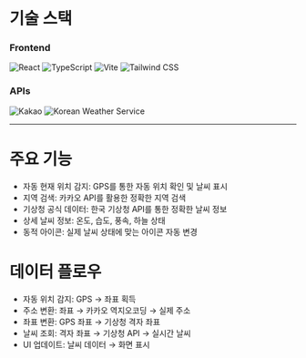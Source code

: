 # 기술 스택
### Frontend
<img alt="React" src="https://img.shields.io/badge/-React-45b8d8?style=flat-square&logo=react&logoColor=white" />
<img alt="TypeScript" src="https://img.shields.io/badge/-TypeScript-3178C6?style=flat-square&logo=typescript&logoColor=white" />
<img alt="Vite" src="https://img.shields.io/badge/-Vite-646CFF?style=flat-square&logo=vite&logoColor=white" />
<img alt="Tailwind CSS" src="https://img.shields.io/badge/-Tailwind_CSS-38B2AC?style=flat-square&logo=tailwind-css&logoColor=white" />

### APIs
<img alt="Kakao" src="https://img.shields.io/badge/-Kakao_API-FFCD00?style=flat-square&logo=kakao&logoColor=black" />
<img alt="Korean Weather Service" src="https://img.shields.io/badge/-기상청_API-0066CC?style=flat-square&logoColor=white" />

---
# 주요 기능
- 자동 현재 위치 감지: GPS를 통한 자동 위치 확인 및 날씨 표시
- 지역 검색: 카카오 API를 활용한 정확한 지역 검색
- 기상청 공식 데이터: 한국 기상청 API를 통한 정확한 날씨 정보
- 상세 날씨 정보: 온도, 습도, 풍속, 하늘 상태
- 동적 아이콘: 실제 날씨 상태에 맞는 아이콘 자동 변경

# 데이터 플로우
- 자동 위치 감지: GPS → 좌표 획득
- 주소 변환: 좌표 → 카카오 역지오코딩 → 실제 주소
- 좌표 변환: GPS 좌표 → 기상청 격자 좌표
- 날씨 조회: 격자 좌표 → 기상청 API → 실시간 날씨
- UI 업데이트: 날씨 데이터 → 화면 표시